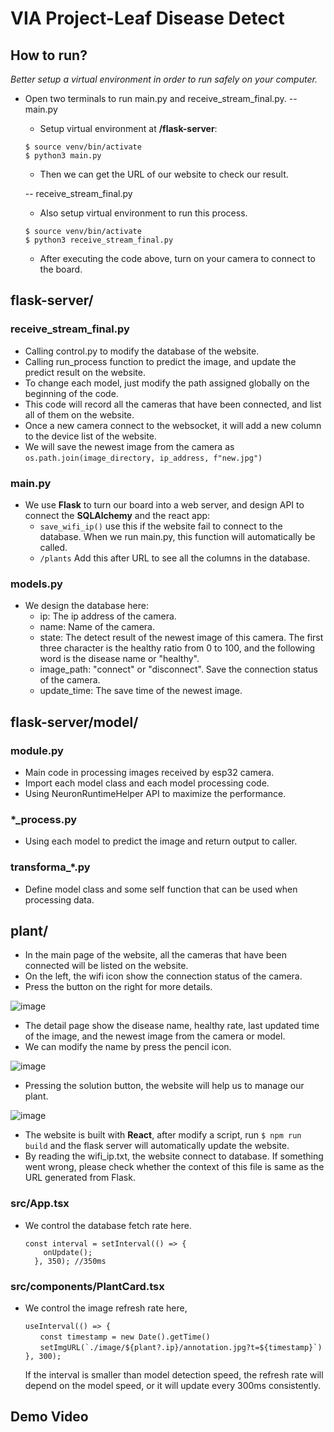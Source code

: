 # VIA Project-Leaf Disease Detect

## How to run?
  
  *Better setup a virtual environment in order to run safely on your computer.*
  
  - Open two terminals to run main.py and receive_stream_final.py.
  -- main.py
      - Setup virtual environment at **/flask-server**:
      ```
      $ source venv/bin/activate
      $ python3 main.py
      ```
      
      - Then we can get the URL of our website to check our result.
  
      -- receive_stream_final.py
      - Also setup virtual environment to run this process.
      ```
      $ source venv/bin/activate
      $ python3 receive_stream_final.py
      ```
      - After executing the code above, turn on your camera to connect to the board.


## flask-server/

  ### receive_stream_final.py
  
  - Calling control.py to modify the database of the website.
  - Calling run_process function to predict the image, and update the predict result on the website.
  - To change each model, just modify the path assigned globally on the beginning of the code.
  - This code will record all the cameras that have been connected, and list all of them on the website.
  - Once a new camera connect to the websocket, it will add a new column to the device list of the website.
  - We will save the newest image from the camera as `os.path.join(image_directory, ip_address, f"new.jpg")`
  
  ### main.py
  
  - We use **Flask** to turn our board into a web server, and design API to connect the **SQLAlchemy** and the react app:
      - `save_wifi_ip()`
      use this if the website fail to connect to the database. When we run main.py, this function will automatically be called.
      - `/plants`
      Add this after URL to see all the columns in the database.

  ### models.py
  
  - We design the database here:
    - ip: The ip address of the camera.
    - name: Name of the camera.
    - state: The detect result of the newest image of this camera. The first three character is the healthy ratio from 0 to 100, and the following word is the disease name or "healthy".
    - image_path: "connect" or "disconnect". Save the connection status of the camera.
    - update_time: The save time of the newest image.
    
## flask-server/model/

  ### module.py

  - Main code in processing images received by esp32 camera.
  - Import each model class and each model processing code.
  - Using NeuronRuntimeHelper API to maximize the performance.

  ### *_process.py

  - Using each model to predict the image and return output to caller.

  ### transforma_*.py
  
  - Define model class and some self function that can be used when processing data.

## plant/
  - In the main page of the website, all the cameras that have been connected will be listed on the website. 
  - On the left, the wifi icon show the connection status of the camera.
  - Press the button on the right for more details.
    
  ![image](https://github.com/xin824/Leaf-Disease-Detect-Website/blob/master/readme/main_page.png)
  - The detail page show the disease name, healthy rate, last updated time of the image, and the newest image from the camera or model.
  - We can modify the name by press the pencil icon.
    
  ![image](https://github.com/xin824/Leaf-Disease-Detect-Website/blob/master/readme/detail_page.png)
  - Pressing the solution button, the website will help us to manage our plant.
    
  ![image](https://github.com/xin824/Leaf-Disease-Detect-Website/blob/master/readme/solution.png)
  - The website is built with **React**, after modify a script, run `$ npm run build` and the flask server will automatically update the website.
  - By reading the wifi_ip.txt, the website  connect to database. If something went wrong, please check whether the context of this file is same as the URL generated from Flask.
  
  ### src/App.tsx
  
  - We control the database fetch rate here.
      ```
      const interval = setInterval(() => {
          onUpdate();
        }, 350); //350ms
      ```
  ### src/components/PlantCard.tsx
  
  - We control the image refresh rate here, 
    ```
    useInterval(() => {
    　　const timestamp = new Date().getTime()
  	　　setImgURL(`./image/${plant?.ip}/annotation.jpg?t=${timestamp}`)  
	}, 300);
    ```
    If the interval is smaller than model detection speed, the refresh rate will depend on the model speed, or it will update every 300ms consistently.
    
## Demo Video
